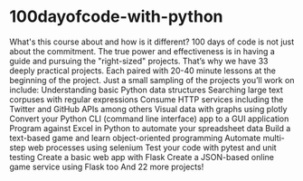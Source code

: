 # 100dayofcode-with-python
What's this course about and how is it different? 100 days of code is not just about the commitment. The true power and effectiveness is in having a guide and pursuing the "right-sized" projects. That’s why we have 33 deeply practical projects. Each paired with 20-40 minute lessons at the beginning of the project.  Just a small sampling of the projects you’ll work on include:  Understanding basic Python data structures Searching large text corpuses with regular expressions Consume HTTP services including the Twitter and GitHub APIs among others Visual data with graphs using plotly Convert your Python CLI (command line interface) app to a GUI application Program against Excel in Python to automate your spreadsheet data Build a text-based game and learn object-oriented programming Automate multi-step web processes using selenium Test your code with pytest and unit testing Create a basic web app with Flask Create a JSON-based online game service using Flask too And 22 more projects!
